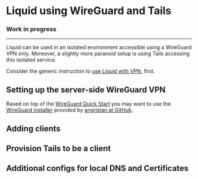 # Liquid using WireGuard and Tails

### Work in progress
***

Liquid can be used in an isolated environment accessible using a WireGuard VPN only. Moreover, a slightly more paranoid setup is using Tails accessing this isolated service.

Consider the generic instruction to [use Liquid with VPN](https://github.com/liquidinvestigations/docs/wiki/Admin-Guide:-Using-Liquid-on-VPN), first.

## Setting up the server-side WireGuard VPN

Based on top of the [WireGuard Quick Start](https://www.wireguard.com/quickstart/) you may want to use the [WireGuard installer](https://github.com/angristan/wireguard-install) provided by [angristan at GitHub](https://github.com/angristan).

## Adding clients

## Provision Tails to be a client

## Additional configs for local DNS and Certificates

